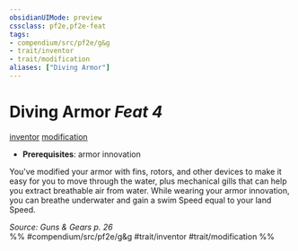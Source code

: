 ```yaml
---
obsidianUIMode: preview
cssclass: pf2e,pf2e-feat
tags:
- compendium/src/pf2e/g&g
- trait/inventor
- trait/modification
aliases: ["Diving Armor"]
---
```

# Diving Armor  *Feat 4*  
[inventor](../../rules/traits/inventor-g-g.md)  [modification](../../rules/traits/modification-g-g.md)  

- **Prerequisites**: armor innovation

You've modified your armor with fins, rotors, and other devices to make it easy for you to move through the water, plus mechanical gills that can help you extract breathable air from water. While wearing your armor innovation, you can breathe underwater and gain a swim Speed equal to your land Speed.

*Source: Guns & Gears p. 26*  
%% #compendium/src/pf2e/g&g #trait/inventor #trait/modification %%